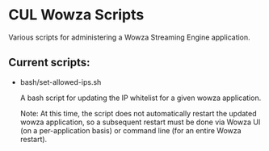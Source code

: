 # CUL Wowza Scripts

Various scripts for administering a Wowza Streaming Engine application.

## Current scripts:
- bash/set-allowed-ips.sh

  A bash script for updating the IP whitelist for a given wowza application.

  Note: At this time, the script does not automatically restart the updated wowza application, so a subsequent restart must be done via Wowza UI (on a per-application basis) or command line (for an entire Wowza restart).
